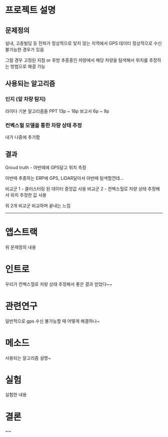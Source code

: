 # 프로젝트 설명

## 문제정의

실내, 고층빌딩 등 전파가 정상적으로 닿지 않는 지역에서 GPS 데이터 정상적으로 수신 불가능한 경우가 있음

그럴 경우 고정된 지점 or 후방 추종중인 차량에서 해당 차량을 탐색해서 위치를 추정하는 방법으로 해결 가능

## 사용되는 알고리즘

### 인지 (앞 차량 탐지)
라이다 기본 알고리즘들
PPT     13p ~ 18p
보고서  6p ~ 9p

### 컨벡스헐 모델을 통한 차량 상태 추정
내가 나중에 추가함

## 결과


Groud truth - 아반떼에 GPS달고 위치 측정

아반떼 추종하는 ERP에 GPS, LiDAR달아서 아반떼 탐색할껀데...

비교군 1 - 클러스터링 된 데이터 중앙값 사용
비교군 2 - 컨벡스헐로 차량 상태 추정해서 위치 추정한 값 사용

위 2개 비교군 비교하며 끝내는 느낌



------------------------------------------------------------------------------

# 앱스트랙
위 문제정의 내용

# 인트로
우리가 컨벡스헐로 차량 상태 추정해서 좋은 결과 얻었다~~

# 관련연구
일반적으로 gps 수신 불가능할 때 어떻게 해결하나~

# 메소드
사용되는 알고리즘 설명~

# 실험
실험한 내용

# 결론
~~